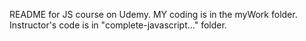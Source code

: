 README for JS course on Udemy.
MY coding is in the myWork folder. Instructor's code is in "complete-javascript..." folder.
